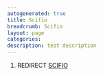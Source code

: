 ```yaml
---
autogenerated: true
title: Scifio
breadcrumb: Scifio
layout: page
categories: 
description: test description
---
```


1.  REDIRECT [SCIFIO](SCIFIO )
